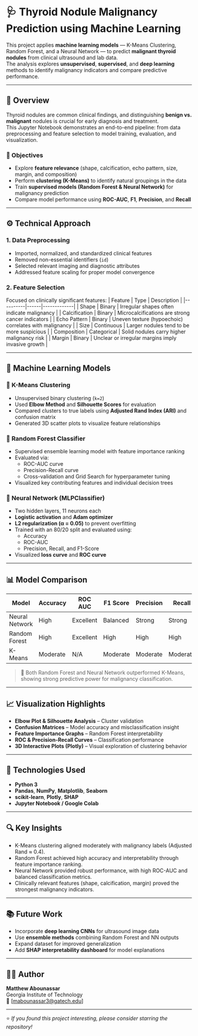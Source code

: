 # 🩺 Thyroid Nodule Malignancy Prediction using Machine Learning

This project applies **machine learning models** — K-Means Clustering, Random Forest, and a Neural Network — to predict **malignant thyroid nodules** from clinical ultrasound and lab data.  
The analysis explores **unsupervised**, **supervised**, and **deep learning** methods to identify malignancy indicators and compare predictive performance.

---

## 🚀 Overview

Thyroid nodules are common clinical findings, and distinguishing **benign vs. malignant** nodules is crucial for early diagnosis and treatment.  
This Jupyter Notebook demonstrates an end-to-end pipeline: from data preprocessing and feature selection to model training, evaluation, and visualization.

### 🧩 Objectives
- Explore **feature relevance** (shape, calcification, echo pattern, size, margin, and composition)
- Perform **clustering (K-Means)** to identify natural groupings in the data  
- Train **supervised models (Random Forest & Neural Network)** for malignancy prediction  
- Compare model performance using **ROC-AUC**, **F1**, **Precision**, and **Recall**

---

## ⚙️ Technical Approach

### 1. **Data Preprocessing**
- Imported, normalized, and standardized clinical features  
- Removed non-essential identifiers (`id`)  
- Selected relevant imaging and diagnostic attributes  
- Addressed feature scaling for proper model convergence

### 2. **Feature Selection**
Focused on clinically significant features:
| Feature | Type | Description |
|----------|------|-------------|
| Shape | Binary | Irregular shapes often indicate malignancy |
| Calcification | Binary | Microcalcifications are strong cancer indicators |
| Echo Pattern | Binary | Uneven texture (hypoechoic) correlates with malignancy |
| Size | Continuous | Larger nodules tend to be more suspicious |
| Composition | Categorical | Solid nodules carry higher malignancy risk |
| Margin | Binary | Unclear or irregular margins imply invasive growth |

---

## 🧠 Machine Learning Models

### 🔹 **K-Means Clustering**
- Unsupervised binary clustering (`k=2`)
- Used **Elbow Method** and **Silhouette Scores** for evaluation
- Compared clusters to true labels using **Adjusted Rand Index (ARI)** and confusion matrix
- Generated 3D scatter plots to visualize feature relationships

### 🔹 **Random Forest Classifier**
- Supervised ensemble learning model with feature importance ranking
- Evaluated via:
  - ROC-AUC curve
  - Precision-Recall curve
  - Cross-validation and Grid Search for hyperparameter tuning
- Visualized key contributing features and individual decision trees

### 🔹 **Neural Network (MLPClassifier)**
- Two hidden layers, 11 neurons each  
- **Logistic activation** and **Adam optimizer**  
- **L2 regularization (α = 0.05)** to prevent overfitting  
- Trained with an 80/20 split and evaluated using:
  - Accuracy
  - ROC-AUC
  - Precision, Recall, and F1-Score
- Visualized **loss curve** and **ROC curve**

---

## 📊 Model Comparison

| Model | Accuracy | ROC AUC | F1 Score | Precision | Recall |
|--------|-----------|----------|-----------|------------|---------|
| Neural Network | High | Excellent | Balanced | Strong | Strong |
| Random Forest | High | Excellent | High | High | High |
| K-Means | Moderate | N/A | Moderate | Moderate | Moderate |

> 🧪 Both Random Forest and Neural Network outperformed K-Means, showing strong predictive power for malignancy classification.

---

## 📈 Visualization Highlights
- **Elbow Plot & Silhouette Analysis** – Cluster validation  
- **Confusion Matrices** – Model accuracy and misclassification insight  
- **Feature Importance Graphs** – Random Forest interpretability  
- **ROC & Precision-Recall Curves** – Classification performance  
- **3D Interactive Plots (Plotly)** – Visual exploration of clustering behavior  

---

## 🧰 Technologies Used
- **Python 3**
- **Pandas**, **NumPy**, **Matplotlib**, **Seaborn**
- **scikit-learn**, **Plotly**, **SHAP**
- **Jupyter Notebook / Google Colab**

---

## 🔍 Key Insights
- K-Means clustering aligned moderately with malignancy labels (Adjusted Rand ≈ 0.4).  
- Random Forest achieved high accuracy and interpretability through feature importance ranking.  
- Neural Network provided robust performance, with high ROC-AUC and balanced classification metrics.  
- Clinically relevant features (shape, calcification, margin) proved the strongest malignancy indicators.

---

## 📚 Future Work
- Incorporate **deep learning CNNs** for ultrasound image data  
- Use **ensemble methods** combining Random Forest and NN outputs  
- Expand dataset for improved generalization  
- Add **SHAP interpretability dashboard** for model explanations

---

## 👨‍💻 Author
**Matthew Abounassar**  
Georgia Institute of Technology  
📧 [mabounassar3@gatech.edu]  

---

⭐ *If you found this project interesting, please consider starring the repository!*
